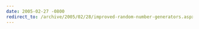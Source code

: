 ```yaml
---
date: 2005-02-27 -0800
redirect_to: /archive/2005/02/28/improved-random-number-generators.aspx/
---
```

